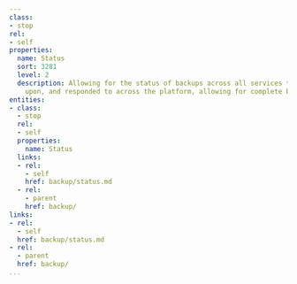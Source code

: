 ```yaml
---
class:
- stop
rel:
- self
properties:
  name: Status
  sort: 3281
  level: 2
  description: Allowing for the status of backups across all services to be reported
    upon, and responded to across the platform, allowing for complete backup coverage.
entities:
- class:
  - stop
  rel:
  - self
  properties:
    name: Status
  links:
  - rel:
    - self
    href: backup/status.md
  - rel:
    - parent
    href: backup/
links:
- rel:
  - self
  href: backup/status.md
- rel:
  - parent
  href: backup/
...
```

